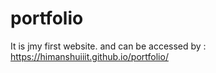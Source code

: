 # portfolio
It is jmy first website. and can be accessed by : https://himanshuiiit.github.io/portfolio/
